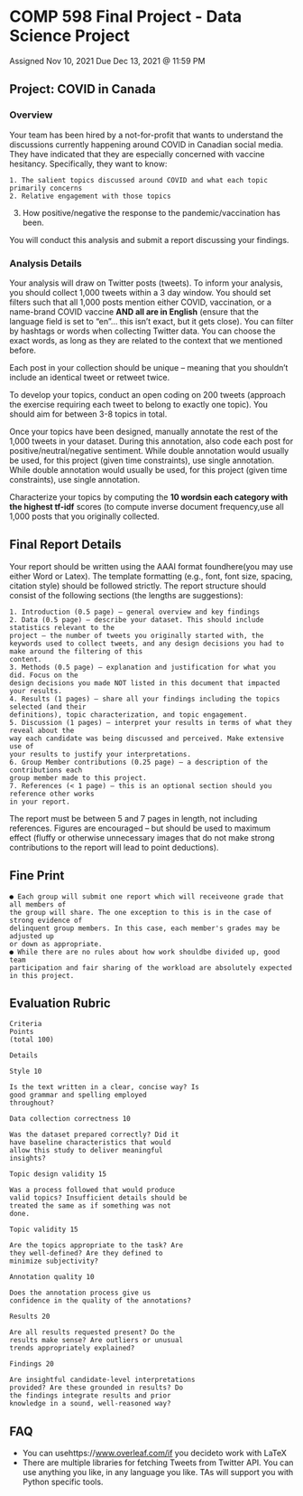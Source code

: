 # COMP 598 Final Project - Data Science Project

Assigned Nov 10, 2021
Due Dec 13, 2021 @ 11:59 PM

## Project: COVID in Canada

### Overview

Your team has been hired by a not-for-profit that wants to understand the discussions
currently happening around COVID in Canadian social media. They have indicated that they
are especially concerned with vaccine hesitancy. Specifically, they want to know:

```
1. The salient topics discussed around COVID and what each topic primarily concerns
2. Relative engagement with those topics
```
3. How positive/negative the response to the pandemic/vaccination has been.

You will conduct this analysis and submit a report discussing your findings.

### Analysis Details

Your analysis will draw on Twitter posts (tweets). To inform your analysis, you should collect
1,000 tweets within a 3 day window. You should set filters such that all 1,000 posts mention
either COVID, vaccination, or a name-brand COVID vaccine **AND all are in English** (ensure
that the language field is set to “en”... this isn’t exact, but it gets close). You can filter by
hashtags or words when collecting Twitter data. You can choose the exact words, as long as
they are related to the context that we mentioned before.

Each post in your collection should be unique – meaning that you shouldn’t include an
identical tweet or retweet twice.

To develop your topics, conduct an open coding on 200 tweets (approach the exercise
requiring each tweet to belong to exactly one topic). You should aim for between 3-8 topics
in total.

Once your topics have been designed, manually annotate the rest of the 1,000 tweets in
your dataset. During this annotation, also code each post for positive/neutral/negative
sentiment. While double annotation would usually be used, for this project (given time
constraints), use single annotation. While double annotation would usually be used, for this
project (given time constraints), use single annotation.

Characterize your topics by computing the **10 wordsin each category with the highest
tf-idf** scores (to compute inverse document frequency,use all 1,000 posts that you originally
collected.


## Final Report Details

Your report should be written using the AAAI format foundhere(you may use either Word or
Latex). The template formatting (e.g., font, font size, spacing, citation style) should be
followed strictly. The report structure should consist of the following sections (the lengths are
suggestions):

```
1. Introduction (0.5 page) – general overview and key findings
2. Data (0.5 page) – describe your dataset. This should include statistics relevant to the
project – the number of tweets you originally started with, the keywords used to collect tweets, and any design decisions you had to make around the filtering of this
content.
3. Methods (0.5 page) – explanation and justification for what you did. Focus on the
design decisions you made NOT listed in this document that impacted your results.
4. Results (1 pages) – share all your findings including the topics selected (and their
definitions), topic characterization, and topic engagement.
5. Discussion (1 pages) – interpret your results in terms of what they reveal about the
way each candidate was being discussed and perceived. Make extensive use of
your results to justify your interpretations.
6. Group Member contributions (0.25 page) – a description of the contributions each
group member made to this project.
7. References (< 1 page) – this is an optional section should you reference other works
in your report.
```
The report must be between 5 and 7 pages in length, not including references. Figures are
encouraged – but should be used to maximum effect (fluffy or otherwise unnecessary
images that do not make strong contributions to the report will lead to point deductions).

## Fine Print

```
● Each group will submit one report which will receiveone grade that all members of
the group will share. The one exception to this is in the case of strong evidence of
delinquent group members. In this case, each member's grades may be adjusted up
or down as appropriate.
● While there are no rules about how work shouldbe divided up, good team
participation and fair sharing of the workload are absolutely expected in this project.
```
## Evaluation Rubric

```
Criteria
Points
(total 100)
```
```
Details
```
```
Style 10
```
```
Is the text written in a clear, concise way? Is
good grammar and spelling employed
throughout?
```
```
Data collection correctness 10
```
```
Was the dataset prepared correctly? Did it
have baseline characteristics that would
allow this study to deliver meaningful
insights?
```
```
Topic design validity 15
```
```
Was a process followed that would produce
valid topics? Insufficient details should be
treated the same as if something was not
done.
```
```
Topic validity 15
```
```
Are the topics appropriate to the task? Are
they well-defined? Are they defined to
minimize subjectivity?
```

```
Annotation quality 10
```
```
Does the annotation process give us
confidence in the quality of the annotations?
```
```
Results 20
```
```
Are all results requested present? Do the
results make sense? Are outliers or unusual
trends appropriately explained?
```
```
Findings 20
```
```
Are insightful candidate-level interpretations
provided? Are these grounded in results? Do
the findings integrate results and prior
knowledge in a sound, well-reasoned way?
```
## FAQ

- You can usehttps://www.overleaf.com/if you decideto work with LaTeX
- There are multiple libraries for fetching Tweets from Twitter API. You can use
    anything you like, in any language you like. TAs will support you with Python specific
    tools.


